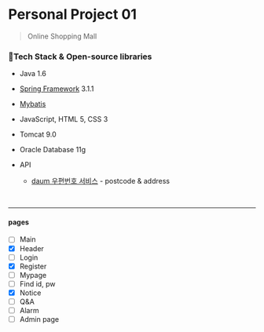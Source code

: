 # Personal Project 01

> Online Shopping Mall

### 🚩Tech Stack & Open-source libraries

- Java 1.6

- [Spring Framework](https://spring.io/projects/spring-framework) 3.1.1

- [Mybatis](https://mybatis.org/mybatis-3/ko/index.html)

-  JavaScript, HTML 5, CSS 3

- Tomcat 9.0

- Oracle Database 11g

- API

  - [daum 우편번호 서비스](http://postcode.map.daum.net/guide#usage) - postcode & address

<br>

---

#### pages

- [ ] Main
- [x] Header
- [ ] Login
- [x] Register
- [ ] Mypage
- [ ] Find id, pw
- [x] Notice
- [ ] Q&A
- [ ] Alarm
- [ ] Admin page

<br>